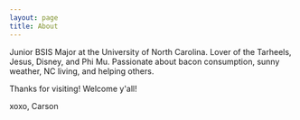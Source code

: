 ```yaml
---
layout: page
title: About
---
```


Junior BSIS Major at the University of North Carolina. Lover of the Tarheels, Jesus, Disney, and Phi Mu. Passionate about bacon consumption, sunny weather, NC living, and helping others. 

Thanks for visiting! Welcome y'all!

xoxo, 
Carson